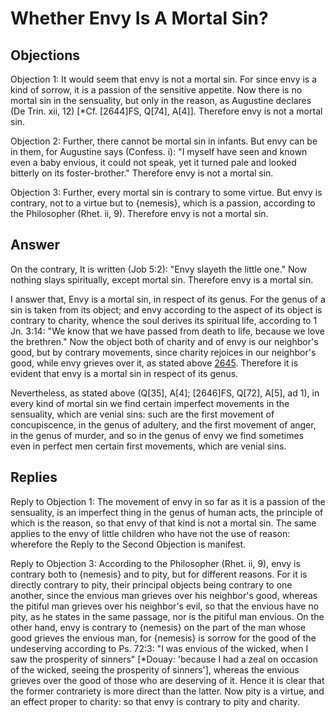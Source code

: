 # Whether Envy Is A Mortal Sin?

## Objections

Objection 1: It would seem that envy is not a mortal sin. For since envy is a kind of sorrow, it is a passion of the sensitive appetite. Now there is no mortal sin in the sensuality, but only in the reason, as Augustine declares (De Trin. xii, 12) [*Cf. [2644]FS, Q[74], A[4]]. Therefore envy is not a mortal sin.

Objection 2: Further, there cannot be mortal sin in infants. But envy can be in them, for Augustine says (Confess. i): "I myself have seen and known even a baby envious, it could not speak, yet it turned pale and looked bitterly on its foster-brother." Therefore envy is not a mortal sin.

Objection 3: Further, every mortal sin is contrary to some virtue. But envy is contrary, not to a virtue but to {nemesis}, which is a passion, according to the Philosopher (Rhet. ii, 9). Therefore envy is not a mortal sin.

## Answer

On the contrary, It is written (Job 5:2): "Envy slayeth the little one." Now nothing slays spiritually, except mortal sin. Therefore envy is a mortal sin.

I answer that, Envy is a mortal sin, in respect of its genus. For the genus of a sin is taken from its object; and envy according to the aspect of its object is contrary to charity, whence the soul derives its spiritual life, according to 1 Jn. 3:14: "We know that we have passed from death to life, because we love the brethren." Now the object both of charity and of envy is our neighbor's good, but by contrary movements, since charity rejoices in our neighbor's good, while envy grieves over it, as stated above [2645](A[1]). Therefore it is evident that envy is a mortal sin in respect of its genus.

Nevertheless, as stated above (Q[35], A[4]; [2646]FS, Q[72], A[5], ad 1), in every kind of mortal sin we find certain imperfect movements in the sensuality, which are venial sins: such are the first movement of concupiscence, in the genus of adultery, and the first movement of anger, in the genus of murder, and so in the genus of envy we find sometimes even in perfect men certain first movements, which are venial sins.

## Replies

Reply to Objection 1: The movement of envy in so far as it is a passion of the sensuality, is an imperfect thing in the genus of human acts, the principle of which is the reason, so that envy of that kind is not a mortal sin. The same applies to the envy of little children who have not the use of reason: wherefore the Reply to the Second Objection is manifest.

Reply to Objection 3: According to the Philosopher (Rhet. ii, 9), envy is contrary both to {nemesis} and to pity, but for different reasons. For it is directly contrary to pity, their principal objects being contrary to one another, since the envious man grieves over his neighbor's good, whereas the pitiful man grieves over his neighbor's evil, so that the envious have no pity, as he states in the same passage, nor is the pitiful man envious. On the other hand, envy is contrary to {nemesis} on the part of the man whose good grieves the envious man, for {nemesis} is sorrow for the good of the undeserving according to Ps. 72:3: "I was envious of the wicked, when I saw the prosperity of sinners" [*Douay: 'because I had a zeal on occasion of the wicked, seeing the prosperity of sinners'], whereas the envious grieves over the good of those who are deserving of it. Hence it is clear that the former contrariety is more direct than the latter. Now pity is a virtue, and an effect proper to charity: so that envy is contrary to pity and charity.